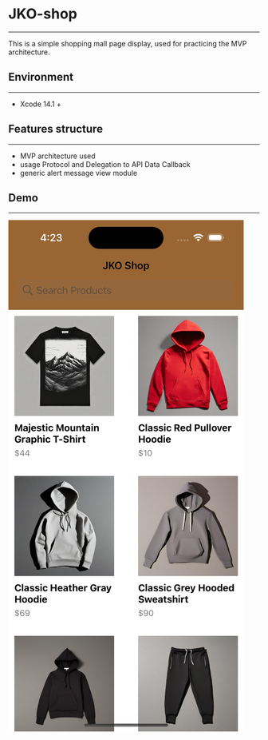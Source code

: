 # JKO-shop
---
This is a simple shopping mall page display, used for practicing the MVP architecture.
## Environment
---
- Xcode 14.1 +
## Features structure
---
- MVP architecture used
- usage Protocol and Delegation to API Data Callback
- generic alert message view module

## Demo
---
<img src="https://github.com/KaungLong/JKO-shop/blob/main/JKO%20shop/JKOshop.png">
